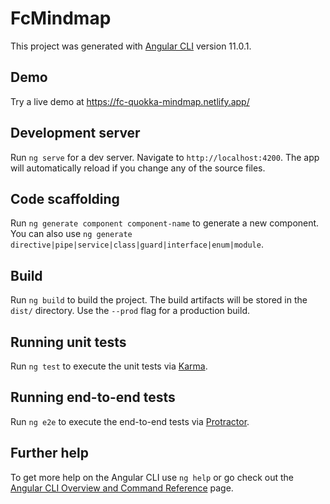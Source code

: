 # FcMindmap

This project was generated with [Angular CLI](https://github.com/angular/angular-cli) version 11.0.1.

## Demo
Try a live demo at https://fc-quokka-mindmap.netlify.app/

## Development server

Run `ng serve` for a dev server. Navigate to `http://localhost:4200`. The app will automatically reload if you change any of the source files.

## Code scaffolding

Run `ng generate component component-name` to generate a new component. You can also use `ng generate directive|pipe|service|class|guard|interface|enum|module`.

## Build

Run `ng build` to build the project. The build artifacts will be stored in the `dist/` directory. Use the `--prod` flag for a production build.

## Running unit tests

Run `ng test` to execute the unit tests via [Karma](https://karma-runner.github.io).

## Running end-to-end tests

Run `ng e2e` to execute the end-to-end tests via [Protractor](http://www.protractortest.org).

## Further help

To get more help on the Angular CLI use `ng help` or go check out the [Angular CLI Overview and Command Reference](https://angular.io/cli) page.

